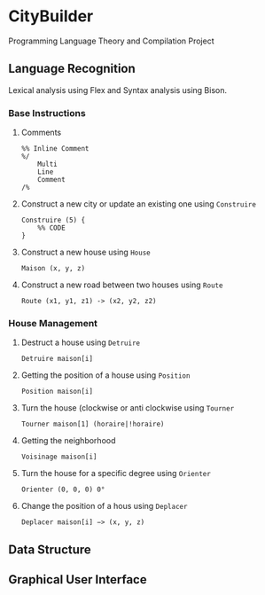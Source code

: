 # CityBuilder
Programming Language Theory and Compilation Project

## Language Recognition
Lexical analysis using Flex and Syntax analysis using Bison.
### Base Instructions
1. Comments
    ```
    %% Inline Comment
    %/
        Multi
        Line
        Comment
    /%
    ```
2. Construct a new city or update an existing one using `Construire`
    ```
    Construire (5) {
        %% CODE
    }
    ```
3. Construct a new house using `House`
    ```
    Maison (x, y, z)
    ```
4. Construct a new road between two houses using `Route`
    ```
    Route (x1, y1, z1) -> (x2, y2, z2)
    ```
### House Management
1. Destruct a house using `Detruire`
    ```
    Detruire maison[i]
    ```
2. Getting the position of a house using `Position`
    ```
    Position maison[i]
    ```
3. Turn the house (clockwise or anti clockwise using `Tourner`
    ```
    Tourner maison[1] (horaire|!horaire)
    ```
4. Getting the neighborhood
    ```
    Voisinage maison[i]
    ```
5. Turn the house for a specific degree using `Orienter`
    ```
    Orienter (0, 0, 0) 0°
    ```
6. Change the position of a hous using `Deplacer`
    ```
    Deplacer maison[i] −> (x, y, z)
    ```
## Data Structure

## Graphical User Interface
